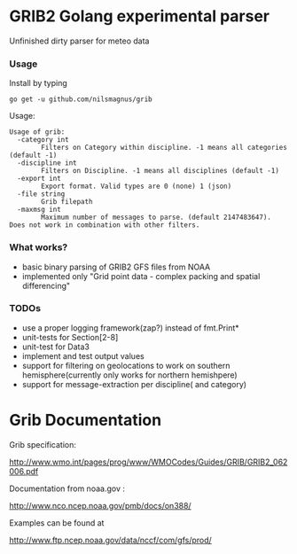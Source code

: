 GRIB2 Golang experimental parser
================================

Unfinished dirty parser for meteo data

### Usage

Install by typing

    go get -u github.com/nilsmagnus/grib

Usage:

    Usage of grib:
      -category int
          	Filters on Category within discipline. -1 means all categories (default -1)
      -discipline int
          	Filters on Discipline. -1 means all disciplines (default -1)
      -export int
          	Export format. Valid types are 0 (none) 1 (json) 
      -file string
          	Grib filepath
      -maxmsg int
          	Maximum number of messages to parse. (default 2147483647). Does not work in combination with other filters.


### What works?

- basic binary parsing of GRIB2 GFS files from NOAA
- implemented only "Grid point data - complex packing and spatial differencing"

### TODOs

- use a proper logging framework(zap?) instead of fmt.Print*
- unit-tests for Section[2-8]
- unit-test for Data3
- implement and test output values
- support for filtering on geolocations to work on southern hemisphere(currently only works for northern hemishpere)
- support for message-extraction per discipline( and category)

# Grib Documentation

Grib specification:

http://www.wmo.int/pages/prog/www/WMOCodes/Guides/GRIB/GRIB2_062006.pdf

Documentation from noaa.gov :

http://www.nco.ncep.noaa.gov/pmb/docs/on388/


Examples can be found at

http://www.ftp.ncep.noaa.gov/data/nccf/com/gfs/prod/
